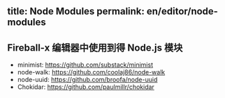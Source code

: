title: Node Modules
permalink: en/editor/node-modules
---

## Fireball-x 编辑器中使用到得 Node.js 模块

 - minimist: https://github.com/substack/minimist
 - node-walk: https://github.com/coolaj86/node-walk
 - node-uuid: https://github.com/broofa/node-uuid
 - Chokidar: https://github.com/paulmillr/chokidar
